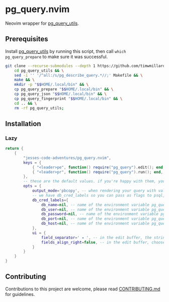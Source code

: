 # pg_query.nvim

Neovim wrapper for [pg_query_utils](https://github.com/timwmillard/pg_query_utils.git).

## Prerequisites

Install [pg_query_utils](https://github.com/timwmillard/pg_query_utils.git) by running this script, then call `which pg_query_prepare` to make sure it was successful.

```bash
git clone --recurse-submodules --depth 1 https://github.com/timwmillard/pg_query_utils.git && \
    cd pg_query_utils && \
    sed -i '' '/^all:/s/pg_describe_query.*//;' Makefile && \
    make && \
    mkdir -p "$$HOME/.local/bin" && \
    cp pg_query_prepare "$$HOME/.local/bin" && \
    cp pg_query_json "$$HOME/.local/bin" && \
    cp pg_query_fingerprint "$$HOME/.local/bin" && \
    cd .. && \
    rm -rf pg_query_utils;
```

## Installation

### Lazy

```lua
return {
    {
        "jesses-code-adventures/pg_query.nvim",
        keys = {
            { "<leader>pe", function() require("pg_query").edit(); end, mode = "n", desc = "Edit default param values for the query under the cursor." },
            { "<leader>pr", function() require("pg_query").run(); end, mode = "n", desc = "Render postgres query with values, and pipe into output_cmd. Opens an edit window if values don't exist." },
        },
        -- these are the default values. if you're happy with them, you can just pass an empty table to opts.
        opts = {
            output_mode='pbcopy', -- when rendering your query with values (ie calling render()), the rendered sql command will be piped into this command line program.
            -- we have db_cred_labels so you can pass as flags to psql, etc
            db_cred_labels={
                db_name=nil, -- name of the environment variable pg_query should search for to get the `DB_NAME`.
                db_user=nil, -- name of the environment variable pg_query should search for to get the `DB_USER`.
                db_password=nil, -- name of the environment variable pg_query should search for to get the `DB_PASSWORD`.
                db_port=nil, -- name of the environment variable pg_query should search for to get the `DB_PORT`.
                db_host=nil, -- name of the environment variable pg_query should search for to get the `DB_HOST`.
            },
            ui = {
                field_separator=' ✦ ', -- in the edit buffer, the string that separates the field label from the input text.
                fields_align_right=false, -- in the edit buffer, choose to align the field names to the right of the buffer.
            }
        }
    }
}
```

## Contributing

Contributions to this project are welcome, please read [CONTRIBUTING.md](./CONTRIBUTING.md) for guidelines.
